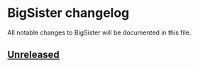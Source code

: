 # BigSister changelog

All notable changes to BigSister will be documented in this file.

## [Unreleased]

[Unreleased]: https://github.com/paulholden2/bigsister/compare/0.1.0...HEAD
